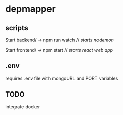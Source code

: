 # depmapper

## scripts

Start backend/
-> npm run watch // *starts nodemon*

Start frontend/
-> npm start // *starts react web app*

## .env

requires .env file with mongoURL and PORT variables

## TODO

integrate docker
